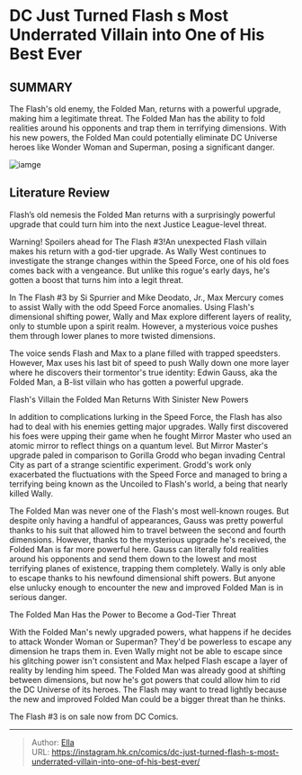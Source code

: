 # DC Just Turned Flash s Most Underrated Villain into One of His Best Ever


## SUMMARY 



  The Flash&#39;s old enemy, the Folded Man, returns with a powerful upgrade, making him a legitimate threat.   The Folded Man has the ability to fold realities around his opponents and trap them in terrifying dimensions.   With his new powers, the Folded Man could potentially eliminate DC Universe heroes like Wonder Woman and Superman, posing a significant danger.  

![iamge](https://static1.srcdn.com/wordpress/wp-content/uploads/2023/08/flash-and-the-folding-man-dc.jpg)

## Literature Review

Flash’s old nemesis the Folded Man returns with a surprisingly powerful upgrade that could turn him into the next Justice League-level threat.




Warning! Spoilers ahead for The Flash #3!An unexpected Flash villain makes his return with a god-tier upgrade. As Wally West continues to investigate the strange changes within the Speed Force, one of his old foes comes back with a vengeance. But unlike this rogue&#39;s early days, he&#39;s gotten a boost that turns him into a legit threat.




In The Flash #3 by Si Spurrier and Mike Deodato, Jr., Max Mercury comes to assist Wally with the odd Speed Force anomalies. Using Flash&#39;s dimensional shifting power, Wally and Max explore different layers of reality, only to stumble upon a spirit realm. However, a mysterious voice pushes them through lower planes to more twisted dimensions.

          

The voice sends Flash and Max to a plane filled with trapped speedsters. However, Max uses his last bit of speed to push Wally down one more layer where he discovers their tormentor&#39;s true identity: Edwin Gauss, aka the Folded Man, a B-list villain who has gotten a powerful upgrade.


 Flash&#39;s Villain the Folded Man Returns With Sinister New Powers 
          




In addition to complications lurking in the Speed Force, the Flash has also had to deal with his enemies getting major upgrades. Wally first discovered his foes were upping their game when he fought Mirror Master who used an atomic mirror to reflect things on a quantum level. But Mirror Master&#39;s upgrade paled in comparison to Gorilla Grodd who began invading Central City as part of a strange scientific experiment. Grodd&#39;s work only exacerbated the fluctuations with the Speed Force and managed to bring a terrifying being known as the Uncoiled to Flash&#39;s world, a being that nearly killed Wally.

The Folded Man was never one of the Flash&#39;s most well-known rouges. But despite only having a handful of appearances, Gauss was pretty powerful thanks to his suit that allowed him to travel between the second and fourth dimensions. However, thanks to the mysterious upgrade he&#39;s received, the Folded Man is far more powerful here. Gauss can literally fold realities around his opponents and send them down to the lowest and most terrifying planes of existence, trapping them completely. Wally is only able to escape thanks to his newfound dimensional shift powers. But anyone else unlucky enough to encounter the new and improved Folded Man is in serious danger.






 The Folded Man Has the Power to Become a God-Tier Threat 


          

With the Folded Man&#39;s newly upgraded powers, what happens if he decides to attack Wonder Woman or Superman? They&#39;d be powerless to escape any dimension he traps them in. Even Wally might not be able to escape since his glitching power isn&#39;t consistent and Max helped Flash escape a layer of reality by lending him speed. The Folded Man was already good at shifting between dimensions, but now he&#39;s got powers that could allow him to rid the DC Universe of its heroes. The Flash may want to tread lightly because the new and improved Folded Man could be a bigger threat than he thinks.

The Flash #3 is on sale now from DC Comics.



---

> Author: [Ella](https://instagram.hk.cn/)  
> URL: https://instagram.hk.cn/comics/dc-just-turned-flash-s-most-underrated-villain-into-one-of-his-best-ever/  

